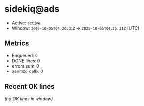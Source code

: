 # sidekiq@ads

- Active: `active`
- Window: `2025-10-05T04:20:31Z` → `2025-10-05T04:25:31Z` (UTC)

## Metrics
- Enqueued: 0
- DONE lines: 0
- errors sum: 0
- sanitize calls: 0

## Recent OK lines
_(no OK lines in window)_
